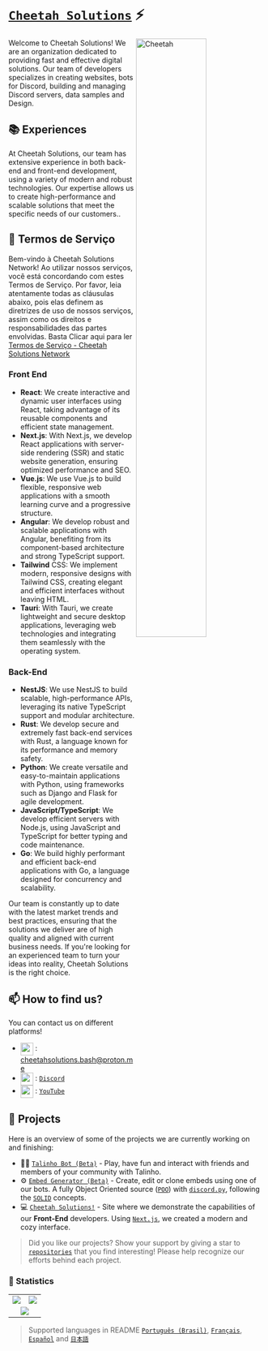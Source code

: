# [`Cheetah Solutions`]() ⚡  <img src="https://komarev.com/ghpvc/?username=CheetahSolutions&style=flat-square" alt="" align="center" />

<p dir="auto"><a target="_blank" rel="noopener noreferrer nofollow" href="https://raw.githubusercontent.com/onimur/.github/master/.resources/git-header.svg"><img width="55%" align="right" alt="Cheetah" src="https://media.discordapp.net/attachments/1222220000840912897/1225434199155015730/20240403_191754.png?ex=6669a008&is=66684e88&hm=db419a5926620c144151d01435e31001674874a787eaccbb239df2ff400962ef&=&format=webp&quality=lossless&width=472&height=472" style="max-width: 50%;"></a></p>

Welcome to Cheetah Solutions! We are an organization dedicated to providing fast and effective digital solutions. Our team of developers specializes in creating websites, bots for Discord, building and managing Discord servers, data samples and Design.

## 📚 Experiences

At Cheetah Solutions, our team has extensive experience in both back-end and front-end development, using a variety of modern and robust technologies. Our expertise allows us to create high-performance and scalable solutions that meet the specific needs of our customers..

## 📘 Termos de Serviço

Bem-vindo à Cheetah Solutions Network! Ao utilizar nossos serviços, você está concordando com estes Termos de Serviço. Por favor, leia atentamente todas as cláusulas abaixo, pois elas definem as diretrizes de uso de nossos serviços, assim como os direitos e responsabilidades das partes envolvidas. Basta Clicar aqui para ler [Termos de Serviço - Cheetah Solutions Network](https://github.com/CheetahSolutions/Cheetah-Solutions-Network---Termos-de-Servi-o)

### Front End
- **React**: We create interactive and dynamic user interfaces using React, taking advantage of its reusable components and efficient state management.
- **Next.js**: With Next.js, we develop React applications with server-side rendering (SSR) and static website generation, ensuring optimized performance and SEO.
- **Vue.js**: We use Vue.js to build flexible, responsive web applications with a smooth learning curve and a progressive structure.
- **Angular**: We develop robust and scalable applications with Angular, benefiting from its component-based architecture and strong TypeScript support.
- **Tailwind** CSS: We implement modern, responsive designs with Tailwind CSS, creating elegant and efficient interfaces without leaving HTML.
- **Tauri**: With Tauri, we create lightweight and secure desktop applications, leveraging web technologies and integrating them seamlessly with the operating system.

### Back-End
- **NestJS**: We use NestJS to build scalable, high-performance APIs, leveraging its native TypeScript support and modular architecture.
- **Rust**: We develop secure and extremely fast back-end services with Rust, a language known for its performance and memory safety.
- **Python**: We create versatile and easy-to-maintain applications with Python, using frameworks such as Django and Flask for agile development.
- **JavaScript/TypeScript**: We develop efficient servers with Node.js, using JavaScript and TypeScript for better typing and code maintenance.
- **Go**: We build highly performant and efficient back-end applications with Go, a language designed for concurrency and scalability.

Our team is constantly up to date with the latest market trends and best practices, ensuring that the solutions we deliver are of high quality and aligned with current business needs. If you're looking for an experienced team to turn your ideas into reality, Cheetah Solutions is the right choice.

## 📫 How to find us?

You can contact us on different platforms!
- <img src="https://i.imgur.com/y8edTyt.png" align="center" width="25" height="25"> :  cheetahsolutions.bash@proton.me
- <img src="https://i.imgur.com/Hi1oMJ5.png" align="center" width="25" height="25"> : [`Discord`](https://discord.gg/cheetahsolutions)
- <img src="https://imgs.search.brave.com/2qL1PDSVsv1kN-1UMLOWfpyV-ZTrN54rry2U0AUg2oc/rs:fit:860:0:0/g:ce/aHR0cHM6Ly93d3cu/cmljaGxhbmRsaWJy/YXJ5Lm9yZy95b3V0/dWJlLWljb24tMi5w/bmcvQEBpbWFnZXMv/aW1hZ2UucG5n" align="center" width="25" height="25"> : [`YouTube`](https://www.youtube.com/@cheetahnetwork)

## 🔭 Projects

Here is an overview of some of the projects we are currently working on and finishing:

- 👨‍🚒 [`Talinho Bot (Beta)`] - Play, have fun and interact with friends and members of your community with Talinho.
- ⚙️ [`Embed Generator (Beta)`] - Create, edit or clone embeds using one of our bots. A fully Object Oriented source ([`POO`]) with [`discord.py`], following the [`SOLID`] concepts.
- 💻 [`Cheetah Solutions!`] - Site where we demonstrate the capabilities of our **Front-End** developers. Using [`Next.js`], we created a modern and cozy interface.

> Did you like our projects? Show your support by giving a star to [`repositories`] that you find interesting! Please help recognize our efforts behind each project.

### 👀 Statistics

<table>
  <tr>
    <td align="center" style="padding=0;width=50%;">
      <img align="center" style="padding=0;" src="https://github-readme-stats.vercel.app/api?username=CheetahSolutions&show_icons=true&title_color=4F8CC9&text_color=9f9f9f&bg_color=151515&hide_border=true&icon_color=4F8CC9&hide_title=true&count_private=true%22" />
    </td>
    <td align="center" style="padding=0;width=50%;">
      <img align="center" style="padding=0;" src="https://github-readme-stats.vercel.app/api/top-langs/?username=CheetahSolutions&layout=compact&title_color=4F8CC9&text_color=9f9f9f&bg_color=151515&hide_border=true&icon_color=4F8CC9&hide=visual%20basic&count_private=true" />
    </td>
  </tr>
  <tr>
    <td align="center" colspan="2" style="padding=0;width=100%;">
      <img align="center" style="padding=0;" src="https://github-readme-activity-graph.vercel.app/graph?username=CheetahSolutions&theme=tokyo-night&custom_title=Cheetah%20Solutions%20Contribution%20Graph" />
    </td>
  </tr>
</table>

> Supported languages ​​in README [`Português (Brasil)`], [`Français`], [`Español`] and [`日本語`]

<!----------------- LINKS --------------->
[`discord.py`]:          https://discordpy.readthedocs.io/en/stable/api.html
[`Next.js`]:             https://nextjs.org/
[`SOLID`]:               https://youtu.be/6SfrO3D4dHM
[`POO`]:                 https://youtu.be/QY0Kdg83orY
[`repositories`]:        https://github.com/CheetahSolutions?tab=repositories
[`GitHub Readme Stats`]: https://github.com/anuraghazra/github-readme-stats

<!--------------- Projects ----------------->
[`Talinho Bot (Beta)`]:    https://github.com/iSimplez/talinho-bot
[`Embed Generator (Beta)`]:https://github.com/iSimplez/embed-generator
[`Cheetah Solutions!`]:             https://cheetah-solutions.netlify.app/en

<!--------------- Language ----------------->
[`Português (Brasil)`]:     https://github.com/CheetahSolutions/CheetahSolutions/tree/main/multilingual-readme/pt-BR/README.md
[`Français`]:                  https://github.com/CheetahSolutions/CheetahSolutions/tree/main/multilingual-readme/fr/README.md
[`Español`]:                 https://github.com/CheetahSolutions/CheetahSolutions/tree/main/multilingual-readme/es/README.md
[`日本語`]:                https://github.com/CheetahSolutions/CheetahSolutions/tree/main/multilingual-readme/ja-JA/README.md
